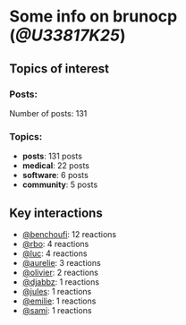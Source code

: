 # Some info on brunocp (_@U33817K25_)


## Topics of interest

### Posts: 

Number of posts: 131

### Topics:

* __posts__: 131 posts
* __medical__: 22 posts
* __software__: 6 posts
* __community__: 5 posts

## Key interactions 

* [@benchoufi](./U0B47KC3S.md): 12 reactions
* [@rbo](./U38HVMZ6K.md): 4 reactions
* [@luc](./U0AAL4W13.md): 4 reactions
* [@aurelie](./U37GZRZU6.md): 3 reactions
* [@olivier](./U04DFTZ7D.md): 2 reactions
* [@djabbz](./U2PFHNN3C.md): 1 reactions
* [@jules](./U3ML4L01Z.md): 1 reactions
* [@emilie](./U0FN1B8KD.md): 1 reactions
* [@sami](./U2MF267L2.md): 1 reactions
